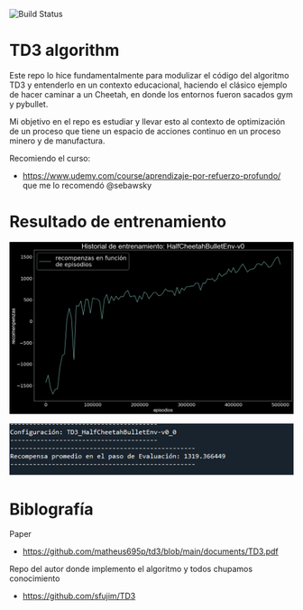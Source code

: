 ![Build Status](https://www.repostatus.org/badges/latest/concept.svg)

# TD3 algorithm 

Este repo lo hice fundamentalmente para modulizar el código del algoritmo TD3 y entenderlo en un contexto educacional, haciendo el clásico ejemplo de hacer caminar a un Cheetah,
en donde los entornos fueron sacados gym y pybullet.

Mi objetivo en el repo es estudiar y llevar esto al contexto de optimización de un proceso que tiene un espacio de acciones continuo en un proceso minero y de manufactura.

Recomiendo el curso:
* https://www.udemy.com/course/aprendizaje-por-refuerzo-profundo/ que me lo recomendó @sebawsky 
 
 # Resultado de entrenamiento
 
<p align="center">
  <img src="./images/training.png">
</p>

<p align="center">
  <img src="./images/training_results.png">
</p>


 
# Biblografía

Paper
* https://github.com/matheus695p/td3/blob/main/documents/TD3.pdf


Repo del autor donde implemento el algoritmo y todos chupamos conocimiento
* https://github.com/sfujim/TD3


